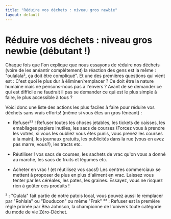 ```yaml
---
title: "Réduire vos déchets : niveau gros newbie"
layout: default
---
```


# Réduire vos déchets : niveau gros newbie (débutant !)

Chaque fois que l'on explique que nous essayons de réduire nos déchets (voire de les anéantir complétement)  la réaction des gens
est la même : "oulalala², ça doit être compliqué". Et une des premières questions qui vient est : C'est quoi le plus dur à éliminer/remplacer ?
Ce doit être la nature humaine mais ne pensons-nous pas à l'envers ? Avant de se demander ce qui est difficile ne faudrait il pas se demander ce qui est le plus
simple à faire, le plus accessible à tous ?

Voici donc une liste des actions les plus faciles à faire pour réduire vos déchets sans vrais efforts! (même si vous êtes un gros fénéant) :

- Refuser²² ! Refuser toutes les choses jetables, les tickets de caisses, les emabllages papiers inutiles, les sacs de courses (Forcez vous à prendre les votres,
si vous les oubliez vous êtes punis, vous prenez les courses à la main), les journaux gratuits, les publicités dans la rue (vous en avez pas marre, vous?), les tracts etc.

- Réutiliser ! vos sacs de courses, les sachets de vrac qu'on vous a donné au marché, les sacs de fruits et légumes etc.

- Acheter en vrac ! (et réutilisez vos sacs!) Les centres commerciaux se mettent à proposer de plus en plus d'aliment en vrac.
Laissez vous tenter par les céréales, les pates, les graines. Essayez, vous ne risquez rien à goûter ces produits ! 








² : "Oulala" fait partie de notre patois local, vous pouvez aussi le remplacer par "Rohlala" ou "Bouducon" ou même "Frak"
²² : Refuser est la première régle prônée par Béa Johnson, la championne de l'univers toute catégorie du mode de vie Zéro-Déchet.
